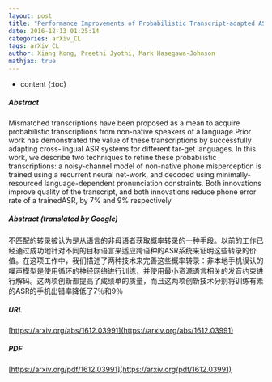```yaml
---
layout: post
title: "Performance Improvements of Probabilistic Transcript-adapted ASR with Recurrent Neural Network and Language-specific Constraints"
date: 2016-12-13 01:25:14
categories: arXiv_CL
tags: arXiv_CL
author: Xiang Kong, Preethi Jyothi, Mark Hasegawa-Johnson
mathjax: true
---
```


* content
{:toc}

##### Abstract
Mismatched transcriptions have been proposed as a mean to acquire probabilistic transcriptions from non-native speakers of a language.Prior work has demonstrated the value of these transcriptions by successfully adapting cross-lingual ASR systems for different tar-get languages. In this work, we describe two techniques to refine these probabilistic transcriptions: a noisy-channel model of non-native phone misperception is trained using a recurrent neural net-work, and decoded using minimally-resourced language-dependent pronunciation constraints. Both innovations improve quality of the transcript, and both innovations reduce phone error rate of a trainedASR, by 7% and 9% respectively

##### Abstract (translated by Google)
不匹配的转录被认为是从语言的非母语者获取概率转录的一种手段。以前的工作已经通过成功地针对不同的目标语言来适应跨语种的ASR系统来证明这些转录的价值。在这项工作中，我们描述了两种技术来完善这些概率转录：非本地手机误认的噪声模型是使用循环的神经网络进行训练，并使用最小资源语言相关的发音约束进行解码。这两项创新都提高了成绩单的质量，而且这两项创新技术分别将训练有素的ASR的手机出错率降低了7％和9％

##### URL
[https://arxiv.org/abs/1612.03991](https://arxiv.org/abs/1612.03991)

##### PDF
[https://arxiv.org/pdf/1612.03991](https://arxiv.org/pdf/1612.03991)

